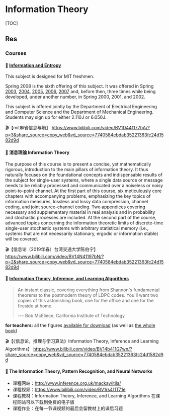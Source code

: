 # Information Theory

[TOC]



## Res
### Courses
#### 🏫 [Information and Entropy](https://ocw.mit.edu/courses/6-050j-information-and-entropy-spring-2008/)
This subject is designed for MIT freshmen. 

Spring 2008 is the sixth offering of this subject. It was offered in Spring [2003](https://mtlsites.mit.edu/Courses/6.050/2003/index.html), [2004](https://mtlsites.mit.edu/Courses/6.050/2004/index.html), [2005](https://mtlsites.mit.edu/Courses/6.050/2005/index.html), [2006](https://mtlsites.mit.edu/Courses/6.050/2006/index.html), [2007](https://mtlsites.mit.edu/Courses/6.050/2007/index.html) and, before then, three times while being developed, under another number, in Spring 2000, 2001, and 2002.

This subject is offered jointly by the Department of Electrical Engineering and Computer Science and the Department of Mechanical Engineering. Students may sign up for either 2.110J or 6.050J.

🎬【mit麻省信息与熵】 https://www.bilibili.com/video/BV1D441177hA/?p=3&share_source=copy_web&vd_source=7740584ebdab35221363fc24d1582d9d


#### 🏫 消息理論 Information Theory
The purpose of this course is to present a concise, yet mathematically rigorous, introduction to the main pillars of information theory. It thus naturally focuses on the foundational concepts and indispensable results of the subject for single-user systems, where a single data source or message needs to be reliably processed and communicated over a noiseless or noisy point-to-point channel. At the first part of this course, six meticulously core chapters with accompanying problems, emphasizing the key topics of information measures, lossless and lossy data compression, channel coding, and joint source-channel coding. Two appendices covering necessary and supplementary material in real analysis and in probability and stochastic processes are included. At the second part of the course, advanced topics concerning the information theoretic limits of discrete-time single-user stochastic systems with arbitrary statistical memory (i.e., systems that are not necessarily stationary, ergodic or information stable) will be covered.

🎬【信息论（2019年春）台湾交通大学陈伯宁】 https://www.bilibili.com/video/BV14N41197bN/?p=2&share_source=copy_web&vd_source=7740584ebdab35221363fc24d1582d9d


#### 🏫 [Information Theory, Inference, and Learning Algorithms](http://www.inference.org.uk/mackay/itila/)

> An instant classic, covering everything from Shannon's fundamental theorems to the postmodern theory of LDPC codes. You'll want two copies of this astonishing book, one for the office and one for the fireside at home.
>
> --- Bob McEliece, California Institute of Technology

**for teachers:** all the figures [available for download](http://www.inference.org.uk/mackay/itila/Figures.html) (as well as [the whole book](http://www.inference.org.uk/mackay/itila/book.html))

🎬【《信息论，推理与学习算法》Information Theory, Inference and Learning Algorithms】 https://www.bilibili.com/video/BV14b411G7wn/?share_source=copy_web&vd_source=7740584ebdab35221363fc24d1582d9d


#### 🏫 The Information Theory, Pattern Recognition, and Neural Networks

- 课程网站：http://www.inference.org.uk/mackay/itila/
- 课程视频：https://www.bilibili.com/video/BV1rs411T71e
- 课程教材：Information Theory, Inference, and Learning Algorithms 在课程网站可以下载到免费的电子版
- 课程作业：在每一节课视频的最后会留教材上的课后习题